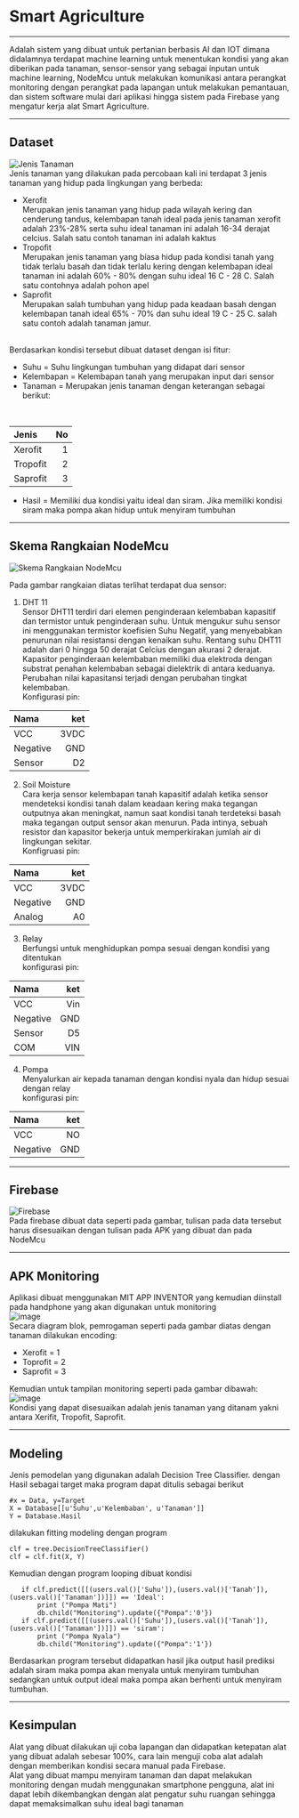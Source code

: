 # Smart Agriculture

---

Adalah sistem yang dibuat untuk pertanian berbasis AI dan IOT dimana didalamnya terdapat machine learning untuk menentukan kondisi yang akan diberikan pada tanaman, sensor-sensor yang sebagai inputan untuk machine learning, NodeMcu untuk melakukan komunikasi antara perangkat monitoring dengan perangkat pada lapangan untuk melakukan pemantauan, dan sistem software mulai dari aplikasi hingga sistem pada Firebase yang mengatur kerja alat Smart Agriculture.<br>

---

## Dataset<br>

![Jenis Tanaman](https://github.com/AnCodingML/Smart-Agriculture-Machine-Learning-Using-Firebase/blob/main/Database/image.png?raw=true)<br>
Jenis tanaman yang dilakukan pada percobaan kali ini terdapat 3 jenis tanaman yang hidup pada lingkungan yang berbeda:<br>
- Xerofit<br>
Merupakan jenis tanaman yang hidup pada wilayah kering dan cenderung tandus, kelembapan tanah ideal pada jenis tanaman xerofit adalah 23%-28% serta suhu ideal tanaman ini adalah 16-34 derajat celcius. Salah satu contoh tanaman ini adalah kaktus<br>
- Tropofit<br> Merupakan jenis tanaman yang biasa hidup pada kondisi tanah yang tidak terlalu basah dan tidak terlalu kering dengan kelembapan ideal tanaman ini adalah 60% - 80% dengan suhu ideal 16 C - 28 C. Salah satu contohnya adalah pohon apel
- Saprofit<br> Merupakan salah tumbuhan yang hidup pada keadaan  basah dengan kelembapan tanah ideal 65% - 70% dan suhu ideal 19 C - 25 C. salah satu contoh adalah tanaman jamur.<br>
<br>
Berdasarkan kondisi tersebut dibuat dataset dengan isi fitur:<br>

* Suhu = Suhu lingkungan tumbuhan yang didapat dari sensor
* Kelembapan = Kelembapan tanah yang merupakan input dari sensor
* Tanaman = Merupakan jenis tanaman dengan keterangan sebagai berikut:
<br>

| Jenis    | No |
|:---------|--:|
| Xerofit  | 1 |
| Tropofit | 2 |
| Saprofit | 3 |


* Hasil = Memiliki dua kondisi yaitu ideal dan siram. Jika memiliki kondisi siram maka pompa akan hidup untuk menyiram tumbuhan

---
## Skema Rangkaian NodeMcu <br>

![Skema Rangkaian NodeMcu](https://github.com/AnCodingML/Smart-Agriculture-Machine-Learning-Using-Firebase/blob/main/ESP8266/rangkaian.png)<br>

Pada gambar rangkaian diatas terlihat terdapat dua sensor:
1. DHT 11<br>
Sensor DHT11 terdiri dari elemen penginderaan kelembaban kapasitif dan termistor untuk penginderaan suhu. Untuk mengukur suhu sensor ini menggunakan termistor koefisien Suhu Negatif, yang menyebabkan penurunan nilai resistansi dengan kenaikan suhu. Rentang suhu DHT11 adalah dari 0 hingga 50 derajat Celcius dengan akurasi 2 derajat. Kapasitor penginderaan kelembaban memiliki dua elektroda dengan substrat penahan kelembaban sebagai dielektrik di antara keduanya. Perubahan nilai kapasitansi terjadi dengan perubahan tingkat kelembaban.<br>
Konfigurasi pin:<br>

| Nama     | ket   |
|:---------|------:|
| VCC      | 3VDC  |
| Negative |   GND |
| Sensor   |    D2 |

2. Soil Moisture<br>
Cara kerja sensor kelembapan tanah kapasitif adalah ketika sensor mendeteksi kondisi tanah dalam keadaan kering maka tegangan outputnya akan meningkat, namun saat kondisi tanah terdeteksi basah maka tegangan output sensor akan menurun. Pada intinya, sebuah resistor dan kapasitor bekerja untuk memperkirakan jumlah air di lingkungan sekitar.<br>
Konfigruasi pin:

| Nama     | ket   |
|:---------|------:|
| VCC      | 3VDC  |
| Negative |   GND |
| Analog   |    A0 |

3. Relay<br>
Berfungsi untuk menghidupkan pompa sesuai dengan kondisi yang ditentukan<br>
konfigurasi pin:

| Nama     | ket   |
|:---------|------:|
| VCC      | Vin   |
| Negative |   GND |
| Sensor   |    D5 |
| COM      | VIN   |

4. Pompa<br>
Menyalurkan air kepada tanaman dengan kondisi nyala dan hidup sesuai dengan relay<br>
konfigurasi pin:

| Nama     | ket   |
|:---------|------:|
| VCC      | NO    |
| Negative |   GND |

---

## Firebase <br>

![Firebase](https://user-images.githubusercontent.com/117325158/234297827-0bc00d66-c68d-4c23-9c2d-338759d5351f.png)<br>
Pada firebase dibuat data seperti pada gambar, tulisan pada data tersebut harus disesuaikan dengan tulisan pada APK yang dibuat dan pada NodeMcu

---

## APK Monitoring<br>
Aplikasi dibuat menggunakan MIT APP INVENTOR yang kemudian diinstall pada handphone yang akan digunakan untuk monitoring <br>
![image](https://user-images.githubusercontent.com/117325158/234298629-cf5978a0-d4d7-44e1-a0c5-2842123487ce.png)<br>
Secara diagram blok, pemrogaman seperti pada gambar diatas dengan tanaman dilakukan encoding:
- Xerofit = 1
- Toprofit = 2
- Saprofit = 3

Kemudian untuk tampilan monitoring seperti pada gambar dibawah:<br>
![image](https://github.com/AnCodingML/Smart-Agriculture-Machine-Learning-Using-Firebase/blob/main/Phone/image.png?raw=true)<br>
Kondisi yang dapat disesuaikan adalah jenis tanaman yang ditanam yakni antara Xerifit, Tropofit, Saprofit.

---

## Modeling

Jenis pemodelan yang digunakan adalah Decision Tree Classifier. dengan Hasil sebagai target maka program dapat ditulis sebagai berikut
```
#x = Data, y=Target
X = Database[[u'Suhu',u'Kelembaban', u'Tanaman']]
Y = Database.Hasil
```
dilakukan fitting modeling dengan program <br>
```
clf = tree.DecisionTreeClassifier()
clf = clf.fit(X, Y)
```
Kemudian dengan program looping dibuat kondisi<br>
 ```
    if clf.predict([[(users.val()['Suhu']),(users.val()['Tanah']),(users.val()['Tanaman'])]]) == 'Ideal':
        print ("Pompa Mati")
        db.child("Monitoring").update({"Pompa":'0'})
    if clf.predict([[(users.val()['Suhu']),(users.val()['Tanah']),(users.val()['Tanaman'])]]) == 'siram':
        print ("Pompa Nyala")
        db.child("Monitoring").update({"Pompa":'1'})
 ```
Berdasarkan program tersebut didapatkan hasil jika output hasil prediksi adalah siram maka pompa akan menyala untuk menyiram tumbuhan sedangkan untuk output ideal maka pompa akan berhenti untuk menyiram tumbuhan. <br>

---

## Kesimpulan<br>

Alat yang dibuat dilakukan uji coba lapangan dan didapatkan ketepatan alat yang dibuat adalah sebesar 100%, cara lain menguji coba alat adalah dengan memberikan kondisi secara manual pada Firebase.<br>
Alat yang dibuat mampu menyiram tanaman dan dapat melakukan monitoring dengan mudah menggunakan smartphone pengguna, alat ini dapat lebih dikembangkan dengan alat pengatur suhu ruangan sehingga dapat memaksimalkan suhu ideal bagi tanaman
